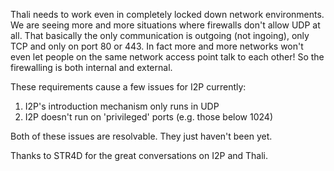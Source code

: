 Thali needs to work even in completely locked down network environments. We are seeing more and more situations where firewalls don't allow UDP at all. That basically the only communication is outgoing (not ingoing), only TCP and only on port 80 or 443. In fact more and more networks won't even let people on the same network access point talk to each other! So the firewalling is both internal and external.

These requirements cause a few issues for I2P currently:

1. I2P's introduction mechanism only runs in UDP
1. I2P doesn't run on 'privileged' ports (e.g. those below 1024)

Both of these issues are resolvable. They just haven't been yet.

Thanks to STR4D for the great conversations on I2P and Thali.